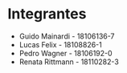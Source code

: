 # Integrantes
* Guido Mainardi  - 18106136-7
* Lucas Felix     - 18108826-1
* Pedro Wagner    - 18106192-0
* Renata Rittmann - 18110282-3